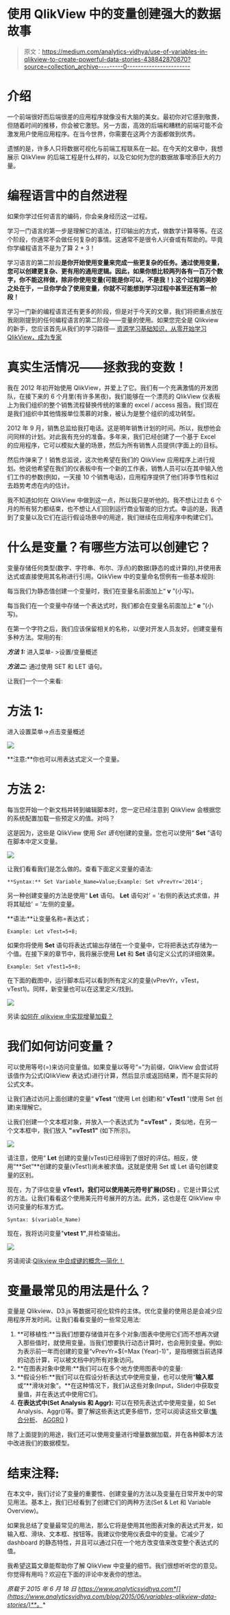 # 使用 QlikView 中的变量创建强大的数据故事

> 原文：<https://medium.com/analytics-vidhya/use-of-variables-in-qlikview-to-create-powerful-data-stories-438842870870?source=collection_archive---------0----------------------->

# 介绍

一个前端很好而后端很差的应用程序就像没有大脑的美女。最初你对它感到敬畏，但随着时间的推移，你会被它激怒。另一方面，高效的后端和糟糕的前端可能不会激发用户使用应用程序。在当今世界，你需要在这两个方面都做到优秀。

遗憾的是，许多人只将数据可视化与前端工程联系在一起。在今天的文章中，我想展示 QlikView 的后端工程是什么样的，以及它如何为您的数据故事增添巨大的力量。

# 编程语言中的自然进程

如果你学过任何语言的编码，你会亲身经历这一过程。

学习一门语言的第一步是理解它的语法，打印输出的方式，做数学计算等等。在这个阶段，你通常不会做任何复杂的事情。这通常不是很令人兴奋或有帮助的。毕竟你学编程语言不是为了算 2 + 3！

学习语言的第二阶段**是你开始使用变量来完成一些更复杂的任务。通过使用变量，您可以创建更复杂、更有用的通用逻辑。因此，如果你想比较两列各有一百万个数字，你不能这样做，除非你使用变量(可能是你可以，不是我！).这个过程的美妙之处在于，一旦你学会了使用变量，你就不可能想到学习过程中甚至还有第一阶段！**

学习一门新的编程语言还有更多的阶段，但是对于今天的文章，我们将把重点放在我刚刚提到的任何编程语言的第二阶段——变量的使用。如果您完全是 Qlikview 的新手，您应该首先从我们的学习路径— [资源学习基础知识，从零开始学习 QlikView，成为专家](https://www.analyticsvidhya.com/blog/qlikview-learning-path/)

# 真实生活情况——拯救我的变数！

我在 2012 年初开始使用 QlikView，并爱上了它。我们有一个充满激情的开发团队，在接下来的 6 个月里(有许多黑夜)，我们能够在一个漂亮的 QlikView 仪表板上为我们组织的整个销售流程替换传统的笨重的 excel / access 报告。我们现在是我们组织中其他情报单位羡慕的对象，被认为是整个组织的成功转型。

2012 年 9 月，销售总监给我打电话。这是明年销售计划的时间。所以，我想他会问同样的计划。对此我有充分的准备。多年来，我们已经创建了一个基于 Excel 的应用程序，它可以模拟大量的场景，然后为所有销售人员提供(字面上的)目标。

然后炸弹来了！销售总监说，这次他希望在我们的 QlikView 应用程序上进行规划。他说他希望在我们的仪表板中有一个新的工作表，销售人员可以在其中输入他们工作的参数(例如，一天接 10 个销售电话)，应用程序提供了他们将季节性和过去趋势考虑在内的估计。

我不知道如何在 QlikView 中做到这一点，所以我只是听他的。我不想让过去 6 个月的所有努力都结束，也不想让人们回到运行商业智能的旧方式。幸运的是，我遇到了变量以及它们在运行假设场景中的用途，我们继续在应用程序中构建它们。

# 什么是变量？有哪些方法可以创建它？

变量存储任何类型(数字、字符串、布尔、浮点)的数据(静态的或计算的),并使用表达式或直接使用其名称进行引用。QlikView 中的变量命名惯例有一些基本规则:

每当我们为静态值创建一个变量时，我们在变量名前面加上“ **v** ”(小写)。

每当我们在一个变量中存储一个表达式时，我们都会在变量名前面加上“ **e** ”(小写)。

在第一个字符之后，我们应该保留相关的名称，以便对开发人员友好。创建变量有多种方法。常用的有:

***方法 1:*** 进入菜单- >设置/变量概述

***方法二:*** 通过使用 SET 和 LET 语句。

让我们一个一个来看:

# 方法 1:

进入设置菜单->点击变量概述

![](img/1b5fd4f09658ee3af96d547f0c1d5434.png)

**注意:**你也可以用表达式定义一个变量。

# 方法 2:

每当您开始一个新文档并转到编辑脚本时，您一定已经注意到 QlikView 会根据您的系统配置加载一些预定义的值。对吗？

这是因为，这些是 QlikView 使用 *Set 语句*创建的变量。您也可以使用“ **Set** ”语句在脚本中定义变量。

![](img/f7dc93a5be273fe7d1bb42dbfb74cba6.png)

让我们看看我们是怎么做的。查看下面定义变量的语法:

```
**Syntax:** Set Variable_Name=Value;Example: Set vPrevYr='2014';
```

另一种创建变量的方法是使用“ **Let** 语句。 **Let** 语句对' = '右侧的表达式求值，并将其赋给' = '左侧的变量。

**语法:**让变量名称=表达式；

```
Example: Let vTest=5+8;
```

如果你将使用 **Set** 语句将表达式输出存储在一个变量中，它将把表达式存储为一个值。在接下来的章节中，我将展示使用 **Let** 和 **Set** 语句定义公式的详细效果。

```
Example: Set vTest1=5+8;
```

在下面的截图中，运行脚本后可以看到所有定义的变量(vPrevYr，vTest，vTest1)。同样，新变量也可以在这里定义/找到。

![](img/700ad60456104cff09328dd1b0bbbe1e.png)

另读:[如何在 qlikview 中实现增量加载？](https://www.analyticsvidhya.com/blog/2014/09/qlikview-incremental-load/)

# 我们如何访问变量？

可以使用等号(=)来访问变量值。如果变量以等号“=”为前缀，QlikView 会尝试将该值作为公式(QlikView 表达式)进行计算，然后显示或返回结果，而不是实际的公式文本。

让我们通过访问上面创建的变量“ **vTest** ”(使用 Let 创建)和“ **vTest1** ”(使用 Set 创建)来理解它。

让我们创建一个文本框对象，并放入一个表达式为 **"=vTest"** ，类似地，在另一个文本框中，我们放入 **"=vTest1"** (如下所示)。

![](img/56b9eb80260ffa8b947a6f26b7f87457.png)

请注意，使用“ **Let** 创建的变量(vTest)已经得到了很好的评估。相反，使用“**Set”**创建的变量(vTest1)尚未被求值。这就是使用 Set 或 Let 语句创建变量的区别。

现在，为了评估变量 **vTest1，**我们可以使用**美元符号扩展(DSE)** 。它是计算公式的方法。让我们看看这个使用美元符号展开的方法。此外，这也是在 QlikView 中访问变量的标准方式。

```
Syntax: $(variable_Name)
```

现在，我将访问变量"**vtest 1"**,并检查输出。

![](img/f71395e7ce8fae4d4ccb808c514b84a2.png)

另请阅读:[Qlikview 中合成键的概念—简化！](https://www.analyticsvidhya.com/blog/2014/11/synthetic-keys-qlikview-simplified/)

# 变量最常见的用法是什么？

变量是 Qlikview、D3.js 等数据可视化软件的主体。优化变量的使用总是会减少应用程序开发时间。让我们看看变量的一些常见用法:

1.  **可移植性:**当我们想要存储值并在多个对象/图表中使用它们而不想再次键入那些值时，就使用变量。当我们想要执行动态计算时，也会用到变量。例如:为表示前一年而创建的变量“vPrevYr=$(=Max (Year)-1)”，是指根据当前选择的动态计算，可以被文档中的所有对象访问。
2.  **在图表对象中使用:**我们可以在多个地方使用图表中的变量:
3.  **假设分析:**我们可以在假设分析表达式中使用变量，也可以使用“**输入框**或“**滑块对象”。**在这种情况下，我们从这些对象(Input，Slider)中获取变量值，并在表达式中使用它们。
4.  **在表达式中(Set Analysis 和 Aggr):** 可以在预先表达式中使用变量，如 Set Analysis、Aggr()等。要了解这些表达式更多细节，您可以阅读这些文章([集合分析](https://www.analyticsvidhya.com/blog/2014/01/set-analysis-qlikview/)、 [AGGR()](https://www.analyticsvidhya.com/blog/2014/02/aggr/) )

除了上面提到的用途，我们还可以使用变量进行增量数据加载，并在各种脚本方法中改进我们的数据模型。

# 结束注释:

在本文中，我们讨论了变量的重要性、创建变量的方法以及变量在日常开发中的常见用法。基本上，我们已经看到了创建它们的两种方法(Set & Let 和 Variable Overview)。

如果我总结了变量最常见的用法，那么它将是使用其他图表对象的表达式开发，如输入框、滑块、文本框、按钮等。我建议你使用仪表盘中的变量。它减少了 dashboard 的静态特性，并且可以通过只在一个地方改变值来改变整个表达式的值。

我希望这篇文章能帮助你了解 QlikView 中变量的细节。我们很想听听您的意见。你觉得有用吗？欢迎在下面的评论中发表你的想法。

*原载于 2015 年 6 月 18 日 https://www.analyticsvidhya.com*[](https://www.analyticsvidhya.com/blog/2015/06/variables-qlikview-data-stories/)**。**